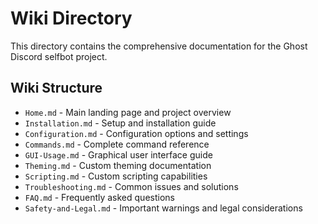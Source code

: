 # Wiki Directory

This directory contains the comprehensive documentation for the Ghost Discord selfbot project.

## Wiki Structure

- `Home.md` - Main landing page and project overview
- `Installation.md` - Setup and installation guide  
- `Configuration.md` - Configuration options and settings
- `Commands.md` - Complete command reference
- `GUI-Usage.md` - Graphical user interface guide
- `Theming.md` - Custom theming documentation
- `Scripting.md` - Custom scripting capabilities
- `Troubleshooting.md` - Common issues and solutions
- `FAQ.md` - Frequently asked questions
- `Safety-and-Legal.md` - Important warnings and legal considerations